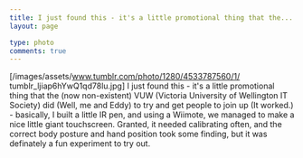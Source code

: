```yaml
---
title: I just found this - it's a little promotional thing that the...
layout: page

type: photo
comments: true
---
```


[/images/assets/www.tumblr.com/photo/1280/4533787560/1/
tumblr_ljiap6hYwQ1qd78lu.jpg]
I just found this - it's a little promotional thing that the (now non-existent)
VUW (Victoria University of Wellington IT Society) did (Well, me and Eddy) to
try and get people to join up (It worked.) - basically, I built a little IR
pen, and using a Wiimote, we managed to make a nice little giant touchscreen.
Granted, it needed calibrating often, and the correct body posture and hand
position took some finding, but it was definately a fun experiment to try out.

